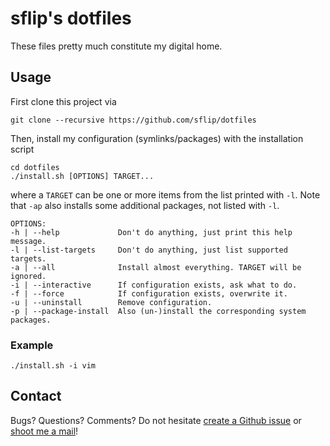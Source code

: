 sflip's dotfiles
================

These files pretty much constitute my digital home.


## Usage

First clone this project via

    git clone --recursive https://github.com/sflip/dotfiles

Then, install my configuration (symlinks/packages) with the installation script

    cd dotfiles
    ./install.sh [OPTIONS] TARGET...

where a `TARGET` can be one or more items from the list printed with `-l`.
Note that `-ap` also installs some additional packages, not listed with `-l`.

    OPTIONS:
    -h | --help             Don't do anything, just print this help message.
    -l | --list-targets     Don't do anything, just list supported targets.
    -a | --all              Install almost everything. TARGET will be ignored.
    -i | --interactive      If configuration exists, ask what to do.
    -f | --force            If configuration exists, overwrite it.
    -u | --uninstall        Remove configuration.
    -p | --package-install  Also (un-)install the corresponding system packages.


### Example

    ./install.sh -i vim


## Contact

Bugs? Questions? Comments?
Do not hesitate
[create a Github issue](https://github.com/sflip/dotfiles/issues/new) or
[shoot me a mail](mailto://soziflip@gmail.com)!
